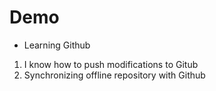 # Demo

- Learning Github

1. I know how to push modifications to Gitub
2. Synchronizing offline repository with Github
